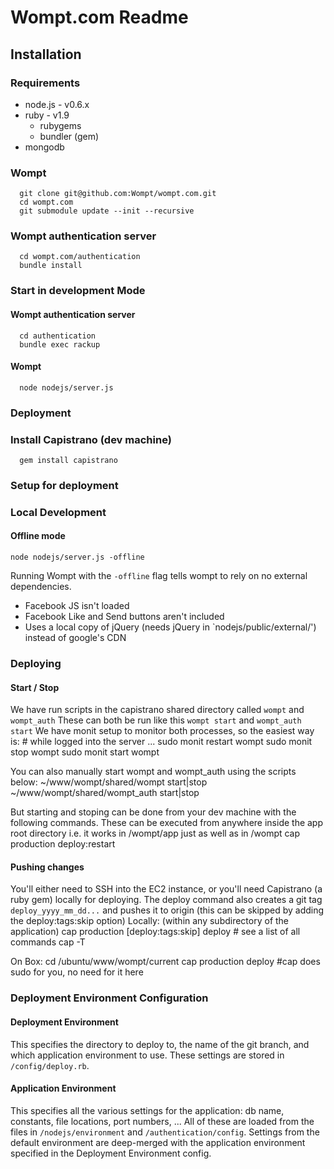 # Wompt.com Readme #

## Installation ##
### Requirements ###
   * node.js - v0.6.x
   * ruby - v1.9
      * rubygems
      * bundler (gem)
   * mongodb

### Wompt ###
      git clone git@github.com:Wompt/wompt.com.git
      cd wompt.com
      git submodule update --init --recursive

### Wompt authentication server ###
      cd wompt.com/authentication
      bundle install

### Start in development Mode ###
#### Wompt authentication server ####
      cd authentication
      bundle exec rackup
#### Wompt ####
      node nodejs/server.js

### Deployment ###
### Install Capistrano (dev machine) ###
      gem install capistrano

### Setup for deployment ###

### Local Development ###
#### Offline mode ####
    node nodejs/server.js -offline
		
Running Wompt with the `-offline` flag tells wompt to rely on no external
dependencies.
 * Facebook JS isn't loaded
 * Facebook Like and Send buttons aren't included
 * Uses a local copy of jQuery (needs jQuery in `nodejs/public/external/')
 instead of google's CDN

		
### Deploying ###

#### Start / Stop ####
We have run scripts in the capistrano shared directory called `wompt` and `wompt_auth`
These can both be run like this `wompt start` and `wompt_auth start`
We have monit setup to monitor both processes, so the easiest way is:
    # while logged into the server ...
		sudo monit restart wompt
		sudo monit stop wompt
		sudo monit start wompt
		
You can also manually start wompt and wompt_auth using the scripts below:
		~/www/wompt/shared/wompt start|stop
		~/www/wompt/shared/wompt_auth start|stop
		
But starting and stoping can be done from your dev machine with
the following commands.  These can be executed from anywhere inside the app
root directory i.e. it works in /wompt/app just as well as in /wompt
		cap production deploy:restart

#### Pushing changes ####
You'll either need to SSH into the EC2 instance, or you'll need Capistrano (a ruby gem) locally for deploying.
The deploy command also creates a git tag `deploy_yyyy_mm_dd...` and pushes it to origin  (this can be skipped by adding the deploy:tags:skip option)
Locally: (within any subdirectory of the application)
		cap production [deploy:tags:skip] deploy
		# see a list of all commands
		cap -T

On Box:
		cd /ubuntu/www/wompt/current
		cap production deploy  #cap does sudo for you, no need for it here

### Deployment Environment Configuration ###
#### Deployment Environment ####
This specifies the directory to deploy to, the name of the git branch, and which
application environment to use.  These settings are stored in `/config/deploy.rb`.

#### Application Environment ####
This specifies all the various settings for the application: db name, constants,
file locations, port numbers, ...  All of these are loaded from the files in
`/nodejs/environment` and `/authentication/config`.  Settings from the default
environment are deep-merged with the application environment specified in the
Deployment Environment config. 
